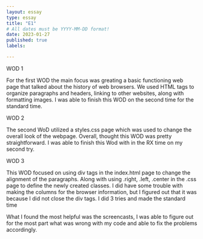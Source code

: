 ```yaml
---
layout: essay
type: essay
title: "E1"
# All dates must be YYYY-MM-DD format!
date: 2023-01-27
published: true
labels:

---
```



WOD 1

For the first WOD the main focus was greating a basic functioning web page that talked about the history of web browsers. We used HTML tags to organize paragraphs and headers, linking to other websites, along with formatting images. I was able to finish this WOD on the second time for the standard time.

WOD 2

The second WoD utilized a styles.css page which was used to change the overall look of the webpage. Overall, thought this WOD was pretty straightforward. I was able to finish this Wod with in the RX time on my second try. 

WOD 3

This WOD focused on using div tags in the index.html page to change the alignment of the paragraphs. Along with using .right, .left, .center in the .css page to define the newly created classes. I did have some trouble with making the columns for the browser information, but I figured out that it was because I did not close the div tags. I did 3 tries and made the standard time

What I found the most helpful was the screencasts, I was able to figure out for the most part what was wrong with my code and able to fix the problems accordingly. 


